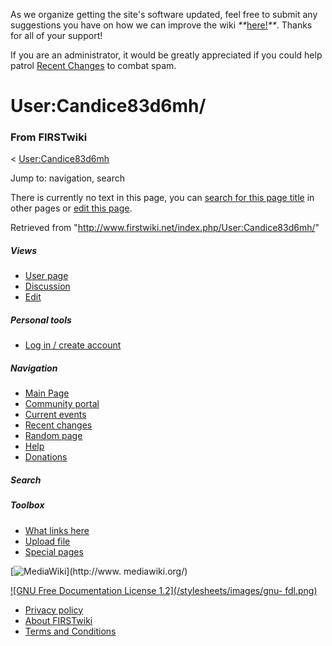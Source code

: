 As we organize getting the site's software updated, feel free to submit any
suggestions you have on how we can improve the wiki
_**_[here!](/index.php/User:Hallry/Suggestions "User:Hallry/Suggestions"
)_**_. Thanks for all of your support!

If you are an administrator, it would be greatly appreciated if you could help
patrol [Recent Changes](/index.php/Special:Recentchanges
"Special:Recentchanges" ) to combat spam.

# User:Candice83d6mh/

### From FIRSTwiki

&lt; [User:Candice83d6mh](/index.php/User:Candice83d6mh "User:Candice83d6mh" )

Jump to: navigation, search

There is currently no text in this page, you can [search for this page
title](/index.php/Special:Search/Candice83d6mh/
"Special:Search/Candice83d6mh/" ) in other pages or [edit this
page](http://www.firstwiki.net/index.php?title=User:Candice83d6mh/&action=edit
"http://www.firstwiki.net/index.php?title=User:Candice83d6mh/&action=edit" ).

Retrieved from "<http://www.firstwiki.net/index.php/User:Candice83d6mh/>"

##### Views

  * [User page](/index.php?title=User:Candice83d6mh/&action=edit)
  * [Discussion](/index.php?title=User_talk:Candice83d6mh/&action=edit)
  * [Edit](/index.php?title=User:Candice83d6mh/&action=edit)

##### Personal tools

  * [Log in / create account](/index.php?title=Special:Userlogin&returnto=User:Candice83d6mh/)

[](/index.php/Main_Page "Main Page" )

##### Navigation

  * [Main Page](/index.php/Main_Page)
  * [Community portal](/index.php/FIRSTwiki:Community_portal)
  * [Current events](/index.php/Current_events)
  * [Recent changes](/index.php/Special:Recentchanges)
  * [Random page](/index.php/Special:Random)
  * [Help](/index.php/FIRSTwiki:Help)
  * [Donations](/index.php/FIRSTwiki:Site_support)

##### Search



##### Toolbox

  * [What links here](/index.php/Special:Whatlinkshere/User:Candice83d6mh/)
  * [Upload file](/index.php/Special:Upload)
  * [Special pages](/index.php/Special:Specialpages)

[![MediaWiki](/skins/common/images/poweredby_mediawiki_88x31.png)](http://www.
mediawiki.org/)

[![GNU Free Documentation License 1.2](/stylesheets/images/gnu-
fdl.png)](http://www.gnu.org/copyleft/fdl.html)

  * [Privacy policy](/index.php/FIRSTwiki:Privacy_policy "FIRSTwiki:Privacy policy" )
  * [About FIRSTwiki](/index.php/FIRSTwiki:About "FIRSTwiki:About" )
  * [Terms and Conditions](/index.php/FIRSTwiki:Terms_and_conditions "FIRSTwiki:Terms and conditions" )


